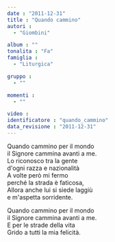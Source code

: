 ```yaml
---
date : "2011-12-31"
title : "Quando cammino"
autori : 
  - "Giombini"

album : ""
tonalita : "Fa"
famiglia : 
  - "Liturgica"

gruppo : 
  - ""

momenti : 
  - ""

video : 
identificatore : "quando_cammino"
data_revisione : "2011-12-31"
---
```

  
  
Quando cammino per il mondo  
il Signore cammina avanti a me.  
Lo riconosco tra la gente  
d'ogni razza e nazionalità  
A volte però mi fermo  
perché la strada è faticosa,  
Allora anche lui si siede laggiù  
e m'aspetta sorridente.  
  
  
  
Quando cammino per il mondo  
il Signore cammina avanti a me.  
E per le strade della vita  
Grido a tutti la mia felicità.  
  
  
  
  
